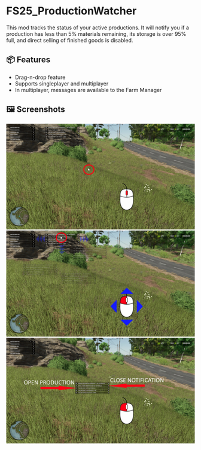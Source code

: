 # FS25_ProductionWatcher

This mod tracks the status of your active productions. It will notify you if a production has less than 5% materials remaining, its storage is over 95% full, and direct selling of finished goods is disabled.

## 📦 Features

- Drag-n-drop feature
- Supports singleplayer and multiplayer
- In multiplayer, messages are available to the Farm Manager

## 🖼️ Screenshots
![Production Watcher](_screenshots/1.jpg)<br />
![Production Watcher](_screenshots/2.jpg)<br />
![Production Watcher](_screenshots/3.jpg)<br /><br />
